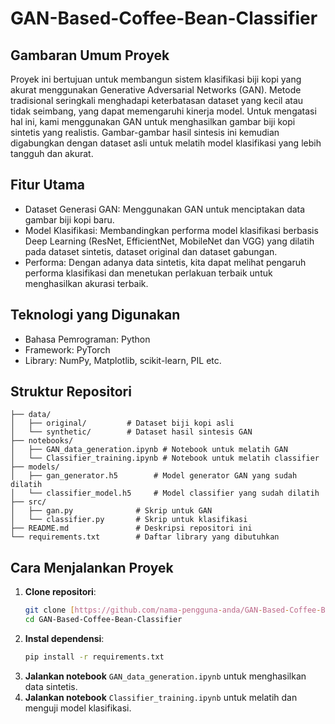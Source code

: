 # GAN-Based-Coffee-Bean-Classifier
## Gambaran Umum Proyek
Proyek ini bertujuan untuk membangun sistem klasifikasi biji kopi yang akurat menggunakan Generative Adversarial Networks (GAN). Metode tradisional seringkali menghadapi keterbatasan dataset yang kecil atau tidak seimbang, yang dapat memengaruhi kinerja model. Untuk mengatasi hal ini, kami menggunakan GAN untuk menghasilkan gambar biji kopi sintetis yang realistis. Gambar-gambar hasil sintesis ini kemudian digabungkan dengan dataset asli untuk melatih model klasifikasi yang lebih tangguh dan akurat.

## Fitur Utama
- Dataset Generasi GAN: Menggunakan GAN untuk menciptakan data gambar biji kopi baru.
- Model Klasifikasi: Membandingkan performa model klasifikasi berbasis Deep Learning (ResNet, EfficientNet, MobileNet dan VGG) yang dilatih pada dataset sintetis, dataset original dan dataset gabungan.
- Performa: Dengan adanya data sintetis, kita dapat melihat pengaruh performa klasifikasi dan menetukan perlakuan terbaik untuk menghasilkan akurasi terbaik.

## Teknologi yang Digunakan
- Bahasa Pemrograman: Python
- Framework: PyTorch
- Library: NumPy, Matplotlib, scikit-learn, PIL etc.

## Struktur Repositori
```
├── data/
│   ├── original/         # Dataset biji kopi asli
│   └── synthetic/        # Dataset hasil sintesis GAN
├── notebooks/
│   ├── GAN_data_generation.ipynb # Notebook untuk melatih GAN
│   └── Classifier_training.ipynb # Notebook untuk melatih classifier
├── models/
│   ├── gan_generator.h5        # Model generator GAN yang sudah dilatih
│   └── classifier_model.h5     # Model classifier yang sudah dilatih
├── src/
│   ├── gan.py              # Skrip untuk GAN
│   └── classifier.py       # Skrip untuk klasifikasi
├── README.md               # Deskripsi repositori ini
└── requirements.txt        # Daftar library yang dibutuhkan
```

## Cara Menjalankan Proyek
1.  **Clone repositori**:
    ```bash
    git clone [https://github.com/nama-pengguna-anda/GAN-Based-Coffee-Bean-Classifier.git](https://github.com/nama-pengguna-anda/GAN-Based-Coffee-Bean-Classifier.git)
    cd GAN-Based-Coffee-Bean-Classifier
    ```
2.  **Instal dependensi**:
    ```bash
    pip install -r requirements.txt
    ```
3.  **Jalankan notebook** `GAN_data_generation.ipynb` untuk menghasilkan data sintetis.
4.  **Jalankan notebook** `Classifier_training.ipynb` untuk melatih dan menguji model klasifikasi.


